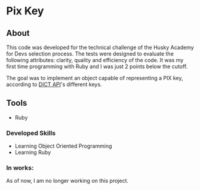 # Pix Key

## About 
This code was developed for the technical challenge of the Husky Academy for Devs selection process. The tests were designed to evaluate the following attributes: clarity, quality and efficiency of the code. It was my first time programming with Ruby and I was just 2 points below the cutoff.

The goal was to implement an object capable of representing a PIX key, according to [DICT API](https://www.bcb.gov.br/content/estabilidadefinanceira/pix/API-DICT.html#tag/Key)'s different keys.

## Tools
- Ruby

### Developed Skills
- Learning Object Oriented Programming
- Learning Ruby

### In works:
As of now, I am no longer working on this project.
